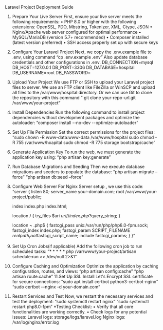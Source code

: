 Laravel Project Deployment Guide
1. Prepare Your Live Server
First, ensure your live server meets the following requirements:
•	PHP 8.0 or higher with the following extensions: OpenSSL, PDO, Mbstring, Tokenizer, XML, Ctype, JSON
•	Nginx/Apache web server configured for optimal performance
•	MySQL/MariaDB (version 5.7+ recommended)
•	Composer installed (latest version preferred)
•	SSH access properly set up with secure keys
2. Configure Your Laravel Project
Next, we copy  the .env.example file to .env, using command
 “cp .env.example .env”
Also update database credentials and other configurations in .env. 
 DB_CONNECTION=mysql
DB_HOST=127.0.0.1
DB_PORT=3306
DB_DATABASE=hospital
DB_USERNAME=root
DB_PASSWORD=

3. Upload Your Project
We use FTP or SSH to upload your Laravel project files to server. We use an FTP client like FileZilla or WinSCP and upload all files to the /var/www/hospital directory.
Or we can use Git to clone the repository with this command
” git clone your-repo-url.git /var/www/your-project”

4. Install Dependencies
Run the following command to install project dependencies without development packages and optimize the autoloader: “composer install --no-dev --optimize-autoloader”

5. Set Up File Permission
Set the correct permissions for the project files:
“sudo chown -R www-data:www-data /var/www/hospital
sudo chmod -R 755 /var/www/hoapital
sudo chmod -R 775 storage bootstrap/cache”

6. Generate Application Key
To run the web, we must generate the application key using: “php artisan key:generate”

7. Run Database Migrations and Seeding
Then we execute database migrations and seeders to populate the database:
“php artisan migrate –force”
“php artisan db:seed –force”
8. Configure Web Server
For Nginx Server setup , we use  this code:
“server {
    listen 80;
    server_name your-domain.com;
    root /var/www/your-project/public;

    index index.php index.html;

    location / {
        try_files $uri $uri/ /index.php?$query_string;
    }

    location ~ \.php$ {
        fastcgi_pass unix:/var/run/php/php8.0-fpm.sock;
        fastcgi_index index.php;
        fastcgi_param SCRIPT_FILENAME $realpath_root$fastcgi_script_name;
        include fastcgi_params;
    }
}”

9. Set Up Cron Jobs(if applicable)
Add the following cron job to run scheduled tasks:
“* * * * * php /var/www/your-project/artisan schedule:run >> /dev/null 2>&1”
10. Configure Caching and Optimization
Optimize the application by caching configuration, routes, and views:
“php artisan config:cache”
“php artisan route:cache”
11.Set Up SSL
Install Let's Encrypt SSL certificate for secure connections:
“sudo apt install certbot python3-certbot-nginx”
“sudo certbot --nginx -d your-domain.com”
12. Restart Services and Test
Now, we restart the necessary services and test the deployment:
“sudo systemctl restart nginx”
“sudo systemctl restart php8.0-fpm”
*Testing Checklist:
•	Verify that all core functionalities are working correctly.
•	Check logs for any potential issues:
Laravel logs: storage/logs/laravel.log
Nginx logs: /var/log/nginx/error.log



